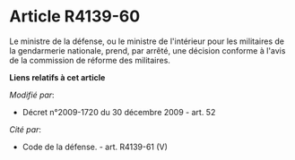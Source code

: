 # Article R4139-60

Le ministre de la défense, ou le ministre de l'intérieur pour les militaires de la gendarmerie nationale, prend, par arrêté,
une décision conforme à l'avis de la commission de réforme des militaires.

**Liens relatifs à cet article**

_Modifié par_:

  - Décret n°2009-1720 du 30 décembre 2009 - art. 52

_Cité par_:

  - Code de la défense. - art. R4139-61 (V)
